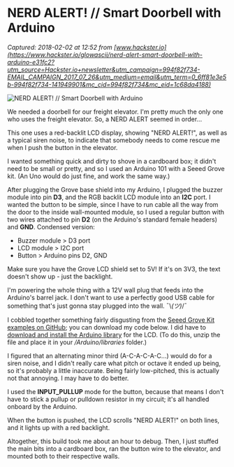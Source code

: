 # NERD ALERT! // Smart Doorbell with Arduino

_Captured: 2018-02-02 at 12:52 from [www.hackster.io](https://www.hackster.io/glowascii/nerd-alert-smart-doorbell-with-arduino-e31fc2?utm_source=Hackster.io+newsletter&utm_campaign=994f82f734-EMAIL_CAMPAIGN_2017_07_26&utm_medium=email&utm_term=0_6ff81e3e5b-994f82f734-141949901&mc_cid=994f82f734&mc_eid=1c68da4188)_

![NERD ALERT! // Smart Doorbell with Arduino](https://hackster.imgix.net/uploads/attachments/412261/screen_shot_2018-01-26_at_6_06_14_pm_Qlz93cDpaq.png?auto=compress%2Cformat&w=900&h=675&fit=min)

We needed a doorbell for our freight elevator. I'm pretty much the only one who uses the freight elevator. So, a NERD ALERT seemed in order...

This one uses a red-backlit LCD display, showing "NERD ALERT!", as well as a typical siren noise, to indicate that somebody needs to come rescue me when I push the button in the elevator.

I wanted something quick and dirty to shove in a cardboard box; it didn't need to be small or pretty, and so I used an Arduino 101 with a Seeed Grove kit. (An Uno would do just fine, and work the same way.)

After plugging the Grove base shield into my Arduino, I plugged the buzzer module into pin **D3**, and the RGB backlit LCD module into an **I2C** port. I wanted the button to be simple, since I have to run cable all the way from the door to the inside wall-mounted module, so I used a regular button with two wires attached to pin **D2** (on the Arduino's standard female headers) and **GND**. Condensed version:

  * Buzzer module > D3 port
  * LCD module > I2C port
  * Button > Arduino pins D2, GND

Make sure you have the Grove LCD shield set to 5V! If it's on 3V3, the text doesn't show up - just the backlight.

I'm powering the whole thing with a 12V wall plug that feeds into the Arduino's barrel jack. I don't want to use a perfectly good USB cable for something that's just gonna stay plugged into the wall. ¯\\_(ツ)_/¯

I cobbled together something fairly disgusting from the [Seeed Grove Kit examples on GitHub](https://github.com/Seeed-Studio/Sketchbook_Starter_Kit_V2.0); you can download my code below. I did have to [download and install the Arduino library](http://wiki.seeed.cc/Grove-LCD_RGB_Backlight/#step1-download-arduino-library) for the LCD. (To do this, unzip the file and place it in your _/Arduino/libraries_ folder.)

I figured that an alternating minor third (A-C-A-C-A-C...) would do for a siren noise, and I didn't really care what pitch or octave it ended up being, so it's probably a little inaccurate. Being fairly low-pitched, this is actually not that annoying. I may have to do better.

I used the **INPUT_PULLUP** mode for the button, because that means I don't have to stick a pullup or pulldown resistor in my circuit; it's all handled onboard by the Arduino.

When the button is pushed, the LCD scrolls "NERD ALERT!" on both lines, and it lights up with a red backlight.

Altogether, this build took me about an hour to debug. Then, I just stuffed the main bits into a cardboard box, ran the button wire to the elevator, and mounted both to their respective walls.
